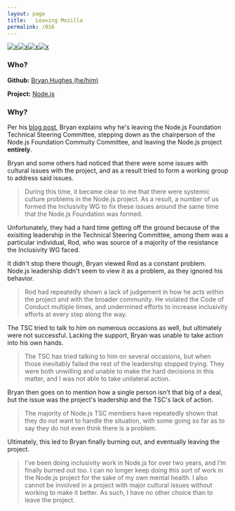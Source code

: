 ```yaml
---
layout: page
title:   Leaving Mozilla 
permalink: /016
---
```


[![x](https://img.shields.io/badge/-Community%20Leadership-yellow)](/#CL)[![x](https://img.shields.io/badge/-Policy%20Disagreements-purple)](/#PolicyD)[![x](https://img.shields.io/badge/-Burnout-ffa07a)](/#BT)[![x](https://img.shields.io/badge/-Lack%20of%20Support-e2062c)](/#LOS)

### Who?

**Github:** [Bryan Hughes (he/him)](https://github.com/nebrius)

**Project:** [Node.js](https://nodejs.org/en/)

### Why?

Per his [blog post](https://medium.com/@nebrius/why-im-leaving-the-node-js-project-bff946845a77), Bryan explains why he's leaving the Node.js Foundation Technical Steering Committee, stepping down as the chairperson of the Node.js Foundation Commuity Committee, and leaving the Node.js project **entirely**. 

Bryan and some others had noticed that there were some issues with cultural issues with the project, and as a result tried to form a working group to address said issues. 

> During this time, it became clear to me that there were systemic culture problems in the Node.js project. As a result, a number of us formed the Inclusivity WG to fix these issues around the same time that the Node.js Foundation was formed.

Unfortunately, they had a hard time getting off the ground because of the exisiting leadership in the Technical Steering Committee, among them was a particular individual, Rod, who was source of a majority of the resistance the Inclusivity WG faced. 

It didn't stop there though, Bryan viewed Rod as a constant problem. Node.js leadership didn't seem to view it as a problem, as they ignored his behavior. 

> Rod had repeatedly shown a lack of judgement in how he acts within the  project and with the broader community. He violated the Code of Conduct  multiple times, and undermined efforts to increase inclusivity efforts  at every step along the way.

The TSC tried to talk to him on numerous occasions as well, but ultimately were not successful. Lacking the support, Bryan was unable to take action into his own hands. 

> The TSC has tried talking to him on several occasions, but when those  inevitably failed the rest of the leadership stopped trying. They were  both unwilling and unable to make the hard decisions in this matter, and I was not able to take unilateral action.

Bryan then goes on to mention how a single person isn't that big of a deal, but the issue was the project's leadership and the TSC's lack of action. 

> The majority of Node.js TSC members have repeatedly shown that they do  not want to handle the situation, with some going so far as to say they  do not even think there is a problem.

Ultimately, this led to Bryan finally burning out, and eventually leaving the project. 

> I’ve been doing inclusivity work in Node.js for  over two years, and I’m finally burned out too. I can no longer keep  doing this sort of work in the Node.js project for the sake of my own  mental health. I also cannot be involved in a project with major  cultural issues without working to make it better. As such, I have no  other choice than to leave the project.

